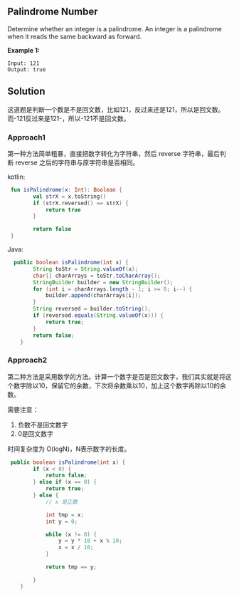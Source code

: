 ## Palindrome Number

Determine whether an integer is a palindrome. An integer is a palindrome when it reads the same backward as forward.

**Example 1:**

```
Input: 121
Output: true
```

## Solution

这道题是判断一个数是不是回文数，比如121，反过来还是121，所以是回文数。而-121反过来是121-，所以-121不是回文数。

### Approach1

第一种方法简单粗暴，直接把数字转化为字符串，然后 reverse 字符串，最后判断 reverse 之后的字符串与原字符串是否相同。

kotlin:

```kotlin
 fun isPalindrome(x: Int): Boolean {
        val strX = x.toString()
        if (strX.reversed() == strX) {
            return true
        }

        return false    
 }
```

Java:

```java
  public boolean isPalindrome(int x) {
        String toStr = String.valueOf(x);
        char[] charArrays = toStr.toCharArray();
        StringBuilder builder = new StringBuilder();
        for (int i = charArrays.length - 1; i >= 0; i--) {
            builder.append(charArrays[i]);
        }
        String reversed = builder.toString();
        if (reversed.equals(String.valueOf(x))) {
            return true;
        }
        return false;
    }
```



### Approach2

第二种方法是采用数学的方法。计算一个数字是否是回文数字，我们其实就是将这个数字除以10，保留它的余数，下次将余数乘以10，加上这个数字再除以10的余数。

需要注意：

1. 负数不是回文数字
2. 0是回文数字

时间复杂度为 O(logN)，N表示数字的长度。

```java
 public boolean isPalindrome(int x) {
        if (x < 0) {
            return false;
        } else if (x == 0) {
            return true;
        } else {
            // x 是正数

            int tmp = x;
            int y = 0;

            while (x != 0) {
                y = y * 10 + x % 10;
                x = x / 10;
            }

            return tmp == y;

        }
    }
```





